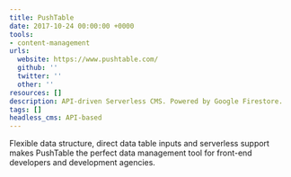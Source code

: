 ```yaml
---
title: PushTable
date: 2017-10-24 00:00:00 +0000
tools:
- content-management
urls:
  website: https://www.pushtable.com/
  github: ''
  twitter: ''
  other: ''
resources: []
description: API-driven Serverless CMS. Powered by Google Firestore.
tags: []
headless_cms: API-based
---
```

Flexible data structure, direct data table inputs and serverless support makes PushTable the perfect data management tool for front-end developers and development agencies.
